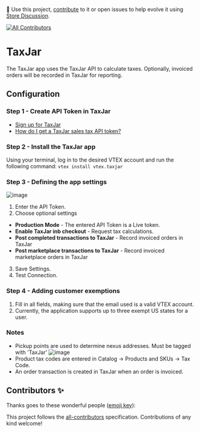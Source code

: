 📢 Use this project, [contribute](https://github.com/vtex-apps/ship-station) to it or open issues to help evolve it using [Store Discussion](https://github.com/vtex-apps/store-discussion).

<!-- ALL-CONTRIBUTORS-BADGE:START - Do not remove or modify this section -->

[![All Contributors](https://img.shields.io/badge/all_contributors-0-orange.svg?style=flat-square)](#contributors-)

<!-- ALL-CONTRIBUTORS-BADGE:END -->

# TaxJar

The TaxJar app uses the TaxJar API to calculate taxes.  Optionally, invoiced orders will be recorded in TaxJar for reporting.

## Configuration

### Step 1 - Create API Token in TaxJar

- [Sign up for TaxJar](https://partners.taxjar.com/English)
- [How do I get a TaxJar sales tax API token?](https://support.taxjar.com/article/160-how-do-i-get-a-taxjar-sales-tax-api-token)

### Step 2 - Install the TaxJar app

Using your terminal, log in to the desired VTEX account and run the following command:
`vtex install vtex.taxjar`

### Step 3 - Defining the app settings
![image](https://user-images.githubusercontent.com/47258865/118002998-2b2db400-b316-11eb-9f09-13df44be8086.png)
1. Enter the API Token.
2. Choose optional settings
- **Production Mode** - The entered API Token is a Live token.
- **Enable TaxJar inb checkout** - Request tax calculations.
- **Post completed transactions to TaxJar** - Record invoiced orders in TaxJar
- **Post marketplace transactions to TaxJar** - Record invoiced marketplace orders in TaxJar
3. Save Settings.
4. Test Connection.

### Step 4 - Adding customer exemptions

1. Fill in all fields, making sure that the email used is a valid VTEX account.
2. Currently, the application supports up to three exempt US states for a user.

### Notes

- Pickup points are used to determine nexus addresses.  Must be tagged with 'TaxJar'
![image](https://user-images.githubusercontent.com/47258865/119150454-759ce800-ba1c-11eb-84cb-d1386380e3ca.png)
- Product tax codes are entered in Catalog -> Products and SKUs -> Tax Code.
- An order transaction is created in TaxJar when an order is invoiced.

## Contributors ✨

Thanks goes to these wonderful people ([emoji key](https://allcontributors.org/docs/en/emoji-key)):

<!-- ALL-CONTRIBUTORS-LIST:START - Do not remove or modify this section -->
<!-- prettier-ignore-start -->
<!-- markdownlint-disable -->
<!-- markdownlint-enable -->
<!-- prettier-ignore-end -->

<!-- ALL-CONTRIBUTORS-LIST:END -->

This project follows the [all-contributors](https://github.com/all-contributors/all-contributors) specification. Contributions of any kind welcome!
